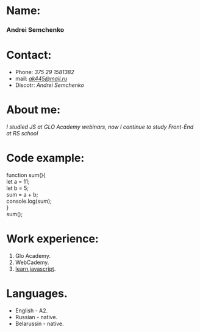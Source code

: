 # Name:  
### Andrei Semchenko  
# Contact:  
* Phone: *375 29 1581382*
* mail: *ak445@mail.ru*
* Discotr: *Andrei Semchenko*
# About me:  
*I studied JS at GLO Academy webinars, now I continue to study Front-End at RS 
school*  
# Code example:  
function sum(){  
 let a = 11;  
 let b = 5;  
 sum = a + b;  
 console.log(sum);  
}  
sum();  
# Work experience:  
1. Glo Academy.  
2. WebCademy.  
3. [learn.javascript](https://learn.javascript.ru).  
# Languages.  
* English - A2.  
* Russian - native.  
* Belarussin - native.  
